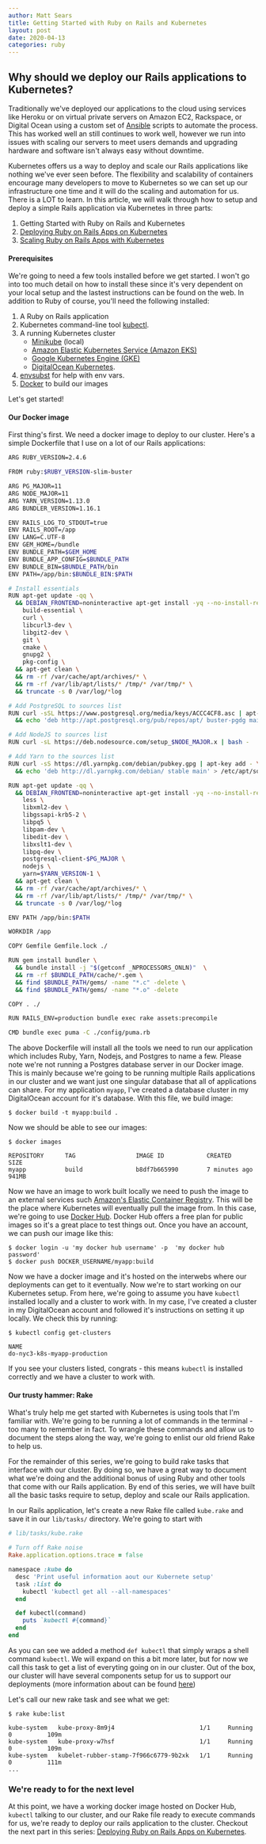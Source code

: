 ```yaml
---
author: Matt Sears
title: Getting Started with Ruby on Rails and Kubernetes
layout: post
date: 2020-04-13
categories: ruby
---
```


## Why should we deploy our Rails applications to Kubernetes?

Traditionally we've deployed our applications to the cloud using services like
Heroku or on virtual private servers on Amazon EC2, Rackspace, or Digital Ocean
using a custom set of [Ansible](https://www.ansible.com/) scripts to automate
the process. This has worked well an still continues to work well, however we
run into issues with scaling our servers to meet users demands and upgrading
hardware and software isn't always easy without  downtime.<!--more-->

Kubernetes offers us a way to deploy and scale our Rails applications like
nothing we've ever seen before. The flexibility and scalability of containers
encourage many developers to move to Kubernetes so we can set up our
infrastructure one time and it will do the scaling and automation for us. There
is a LOT to learn. In this article, we will walk through how to setup and deploy
a simple Rails application via Kubernetes in three parts:

1. Getting Started with Ruby on Rails and Kubernetes
1. [Deploying Ruby on Rails Apps on Kubernetes](/articles/2020/04/08/deploying-ruby-on-rails-apps-on-kubernetes)
1. [Scaling Ruby on Rails Apps with Kubernetes](/articles/2020/04/03/scaling-ruby-on-rails-apps-with-kubernetes)

#### Prerequisites

We're going to need a few tools installed before we get started. I won't go into
too much detail on how to install these since it's very dependent on your local
setup and the lastest instructions can be found on the web. In addition to Ruby
of course, you'll need the following installed:

1. A Ruby on Rails application
1. Kubernetes command-line tool [kubectl](https://kubernetes.io/docs/tasks/tools/install-kubectl/).
1. A running Kubernetes cluster
   - [Minikube](https://kubernetes.io/docs/tasks/tools/install-minikube/) (local)
   - [Amazon Elastic Kubernetes Service (Amazon EKS) ](https://aws.amazon.com/eks/)
   - [Google Kubernetes Engine (GKE)](https://cloud.google.com/kubernetes-engine)
   - [DigitalOcean Kubernetes](https://www.digitalocean.com/products/kubernetes/).
1. [envsubst](https://www.gnu.org/software/gettext/manual/html_node/envsubst-Invocation.html) for help with env vars.
1. [Docker](https://docs.docker.com/install/) to build our images

Let's get started!

#### Our Docker image

First thing's first. We need a docker image to deploy to our cluster. Here's a
simple Dockerfile that I use on a lot of our Rails applications:

~~~bash
ARG RUBY_VERSION=2.4.6

FROM ruby:$RUBY_VERSION-slim-buster

ARG PG_MAJOR=11
ARG NODE_MAJOR=11
ARG YARN_VERSION=1.13.0
ARG BUNDLER_VERSION=1.16.1

ENV RAILS_LOG_TO_STDOUT=true
ENV RAILS_ROOT=/app
ENV LANG=C.UTF-8
ENV GEM_HOME=/bundle
ENV BUNDLE_PATH=$GEM_HOME
ENV BUNDLE_APP_CONFIG=$BUNDLE_PATH
ENV BUNDLE_BIN=$BUNDLE_PATH/bin
ENV PATH=/app/bin:$BUNDLE_BIN:$PATH

# Install essentials
RUN apt-get update -qq \
  && DEBIAN_FRONTEND=noninteractive apt-get install -yq --no-install-recommends \
    build-essential \
    curl \
    libcurl3-dev \
    libgit2-dev \
    git \
    cmake \
    gnupg2 \
    pkg-config \
  && apt-get clean \
  && rm -rf /var/cache/apt/archives/* \
  && rm -rf /var/lib/apt/lists/* /tmp/* /var/tmp/* \
  && truncate -s 0 /var/log/*log

# Add PostgreSQL to sources list
RUN curl -sSL https://www.postgresql.org/media/keys/ACCC4CF8.asc | apt-key add - \
  && echo 'deb http://apt.postgresql.org/pub/repos/apt/ buster-pgdg main' $PG_MAJOR > /etc/apt/sources.list.d/pgdg.list

# Add NodeJS to sources list
RUN curl -sL https://deb.nodesource.com/setup_$NODE_MAJOR.x | bash -

# Add Yarn to the sources list
RUN curl -sS https://dl.yarnpkg.com/debian/pubkey.gpg | apt-key add - \
  && echo 'deb http://dl.yarnpkg.com/debian/ stable main' > /etc/apt/sources.list.d/yarn.list

RUN apt-get update -qq \
  && DEBIAN_FRONTEND=noninteractive apt-get install -yq --no-install-recommends \
    less \
    libxml2-dev \
    libgssapi-krb5-2 \
    libpq5 \
    libpam-dev \
    libedit-dev \
    libxslt1-dev \
    libpq-dev \
    postgresql-client-$PG_MAJOR \
    nodejs \
    yarn=$YARN_VERSION-1 \
  && apt-get clean \
  && rm -rf /var/cache/apt/archives/* \
  && rm -rf /var/lib/apt/lists/* /tmp/* /var/tmp/* \
  && truncate -s 0 /var/log/*log

ENV PATH /app/bin:$PATH

WORKDIR /app

COPY Gemfile Gemfile.lock ./

RUN gem install bundler \
  && bundle install -j "$(getconf _NPROCESSORS_ONLN)"  \
  && rm -rf $BUNDLE_PATH/cache/*.gem \
  && find $BUNDLE_PATH/gems/ -name "*.c" -delete \
  && find $BUNDLE_PATH/gems/ -name "*.o" -delete

COPY . ./

RUN RAILS_ENV=production bundle exec rake assets:precompile

CMD bundle exec puma -C ./config/puma.rb

~~~

The above Dockerfile will install all the tools we need to run our application which includes Ruby, Yarn, Nodejs, and Postgres to name a few. Please note we're not running a Postgres database server in our Docker image. This is mainly because we're going to be running multiple Rails applications in our cluster and we want just one singular database that all of applications can share. For my application `myapp`, I've created a database cluster in my DigitalOcean account for it's database. With this file, we build image:

    $ docker build -t myapp:build .

Now we should be able to see our images:

    $ docker images

    REPOSITORY      TAG                 IMAGE ID            CREATED             SIZE
    myapp           build               b8df7b665990        7 minutes ago       941MB

Now we have an image to work built locally we need to push the image to an
external services such [Amazon's Elastic Container Registry](https://aws.amazon.com/ecr/). This will be the
place where Kubernetes will eventually pull the image from. In this case, we're
going to use [Docker Hub](https://hub.docker.com/). Docker Hub offers a free
plan for public images so it's a great place to test things out. Once you have an
account, we can push our image like this:

    $ docker login -u 'my docker hub username' -p  'my docker hub password'
    $ docker push DOCKER_USERNAME/myapp:build

Now we have a docker image and it's hosted on the interwebs where our
deployments can get to it eventually. Now we're to start working on our
Kubernetes setup. From here, we're going to assume you have `kubectl` installed
locally and a cluster to work with. In my case, I've created a cluster in my DigitalOcean account and followed it's instructions on setting it up locally. We check this by running:

    $ kubectl config get-clusters

    NAME
    do-nyc3-k8s-myapp-production

If you see your clusters listed, congrats - this means `kubectl` is installed correctly and we have a cluster to work with.

#### Our trusty hammer: Rake

What's truly help me get started with Kubernetes is using tools that I'm
familiar with. We're going to be running a lot of commands in the terminal - too
many to remember in fact. To wrangle these commands and allow us to document the
steps along the way, we're going to enlist our old friend Rake to help us.

For the remainder of this series, we're going to build rake tasks that interface
with our cluster. By doing so, we have a great way to document what we're doing
and the additional bonus of using Ruby and other tools that come with our Rails
application. By end of this series, we will have built all the basic tasks
require to setup, deploy and scale our Rails application.

In our Rails application, let's create a new Rake file called `kube.rake` and
save it in our `lib/tasks/` directory. We're going to start with


~~~ruby
# lib/tasks/kube.rake

# Turn off Rake noise
Rake.application.options.trace = false

namespace :kube do
  desc 'Print useful information aout our Kubernete setup'
  task :list do
    kubectl 'kubectl get all --all-namespaces'
  end

  def kubectl(command)
    puts `kubectl #{command}`
  end
end
~~~

As you can see we added a method `def kubectl` that simply wraps a shell command
`kubectl`. We will expand on this a bit more later, but for now we call this
task to get a list of everyting going on in our cluster. Out of the box, our
cluster will have several components setup for us to support our deployments
(more information about can be found
[here](https://kubernetes.io/docs/concepts/overview/components/))

Let's call our new rake task and see what we get:

    $ rake kube:list

    kube-system   kube-proxy-8m9j4                        1/1     Running   0          109m
    kube-system   kube-proxy-w7hsf                        1/1     Running   0          109m
    kube-system   kubelet-rubber-stamp-7f966c6779-9b2xk   1/1     Running   0          111m
    ...


### We're ready to for the next level

At this point, we have a working docker image hosted on Docker Hub, `kubectl`
talking to our cluster, and our Rake file ready to execute commands for us,
we're ready to deploy our rails application to the cluster. Checkout the next
part in this series: [Deploying Ruby on Rails Apps on Kubernetes](/articles/2020/04/08/deploying-ruby-on-rails-apps-on-kubernetes).
